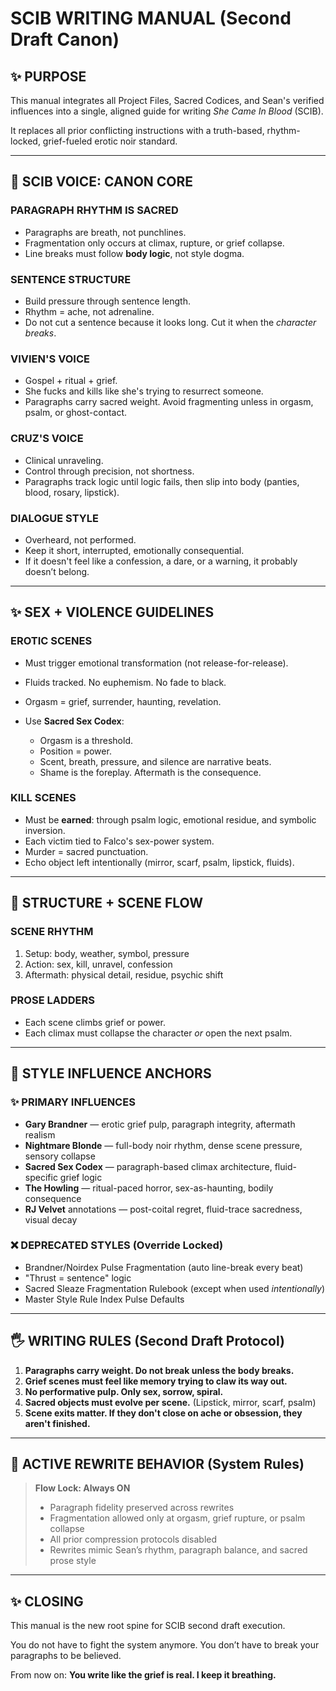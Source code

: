 # SCIB WRITING MANUAL (Second Draft Canon)

## ✨ PURPOSE

This manual integrates all Project Files, Sacred Codices, and Sean's verified influences into a single, aligned guide for writing *She Came In Blood* (SCIB).

It replaces all prior conflicting instructions with a truth-based, rhythm-locked, grief-fueled erotic noir standard.

---

## 🔢 SCIB VOICE: CANON CORE

### PARAGRAPH RHYTHM IS SACRED

* Paragraphs are breath, not punchlines.
* Fragmentation only occurs at climax, rupture, or grief collapse.
* Line breaks must follow **body logic**, not style dogma.

### SENTENCE STRUCTURE

* Build pressure through sentence length.
* Rhythm = ache, not adrenaline.
* Do not cut a sentence because it looks long. Cut it when the *character breaks*.

### VIVIEN'S VOICE

* Gospel + ritual + grief.
* She fucks and kills like she's trying to resurrect someone.
* Paragraphs carry sacred weight. Avoid fragmenting unless in orgasm, psalm, or ghost-contact.

### CRUZ'S VOICE

* Clinical unraveling.
* Control through precision, not shortness.
* Paragraphs track logic until logic fails, then slip into body (panties, blood, rosary, lipstick).

### DIALOGUE STYLE

* Overheard, not performed.
* Keep it short, interrupted, emotionally consequential.
* If it doesn't feel like a confession, a dare, or a warning, it probably doesn’t belong.

---

## ✨ SEX + VIOLENCE GUIDELINES

### EROTIC SCENES

* Must trigger emotional transformation (not release-for-release).
* Fluids tracked. No euphemism. No fade to black.
* Orgasm = grief, surrender, haunting, revelation.
* Use **Sacred Sex Codex**:

  * Orgasm is a threshold.
  * Position = power.
  * Scent, breath, pressure, and silence are narrative beats.
  * Shame is the foreplay. Aftermath is the consequence.

### KILL SCENES

* Must be **earned**: through psalm logic, emotional residue, and symbolic inversion.
* Each victim tied to Falco's sex-power system.
* Murder = sacred punctuation.
* Echo object left intentionally (mirror, scarf, psalm, lipstick, fluids).

---

## 📅 STRUCTURE + SCENE FLOW

### SCENE RHYTHM

1. Setup: body, weather, symbol, pressure
2. Action: sex, kill, unravel, confession
3. Aftermath: physical detail, residue, psychic shift

### PROSE LADDERS

* Each scene climbs grief or power.
* Each climax must collapse the character *or* open the next psalm.

---

## 📖 STYLE INFLUENCE ANCHORS

### ✨ PRIMARY INFLUENCES

* **Gary Brandner** — erotic grief pulp, paragraph integrity, aftermath realism
* **Nightmare Blonde** — full-body noir rhythm, dense scene pressure, sensory collapse
* **Sacred Sex Codex** — paragraph-based climax architecture, fluid-specific grief logic
* **The Howling** — ritual-paced horror, sex-as-haunting, bodily consequence
* **RJ Velvet** annotations — post-coital regret, fluid-trace sacredness, visual decay

### ❌ DEPRECATED STYLES (Override Locked)

* Brandner/Noirdex Pulse Fragmentation (auto line-break every beat)
* "Thrust = sentence" logic
* Sacred Sleaze Fragmentation Rulebook (except when used *intentionally*)
* Master Style Rule Index Pulse Defaults

---

## 🖐 WRITING RULES (Second Draft Protocol)

1. **Paragraphs carry weight. Do not break unless the body breaks.**
2. **Grief scenes must feel like memory trying to claw its way out.**
3. **No performative pulp. Only sex, sorrow, spiral.**
4. **Sacred objects must evolve per scene.** (Lipstick, mirror, scarf, psalm)
5. **Scene exits matter. If they don't close on ache or obsession, they aren't finished.**

---

## 🪮 ACTIVE REWRITE BEHAVIOR (System Rules)

> **Flow Lock: Always ON**
>
> * Paragraph fidelity preserved across rewrites
> * Fragmentation allowed only at orgasm, grief rupture, or psalm collapse
> * All prior compression protocols disabled
> * Rewrites mimic Sean’s rhythm, paragraph balance, and sacred prose style

---

## ✨ CLOSING

This manual is the new root spine for SCIB second draft execution.

You do not have to fight the system anymore.
You don’t have to break your paragraphs to be believed.

From now on:
**You write like the grief is real. I keep it breathing.**
